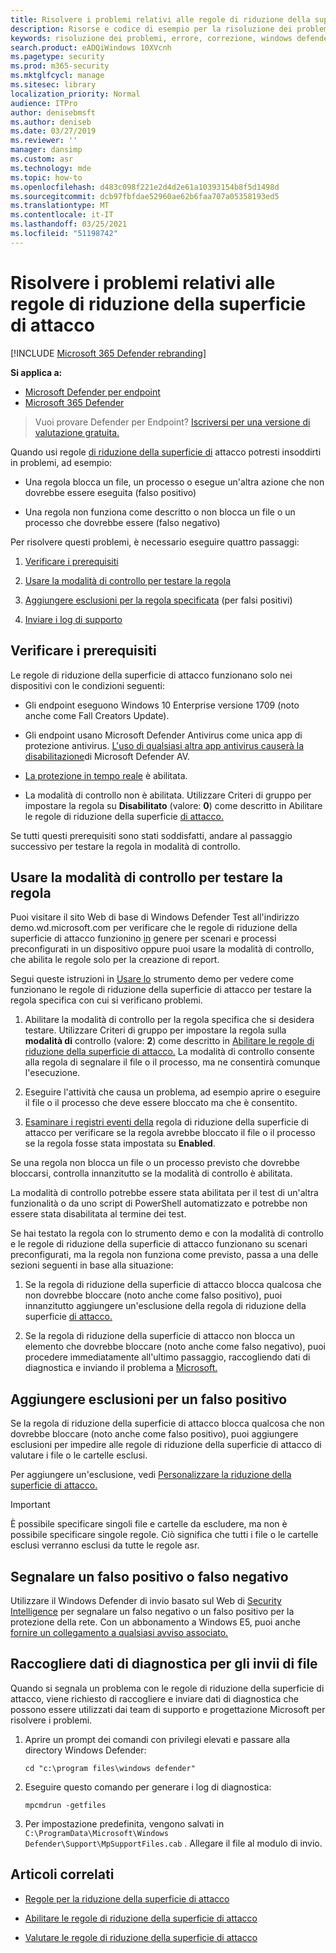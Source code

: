 ```yaml
---
title: Risolvere i problemi relativi alle regole di riduzione della superficie di attacco
description: Risorse e codice di esempio per la risoluzione dei problemi relativi alle regole di riduzione della superficie di attacco in Microsoft Defender per Endpoint.
keywords: risoluzione dei problemi, errore, correzione, windows defender ad esempio, asr, regole, hips, risoluzione dei problemi, controllo, esclusione, falso positivo, interrotto, blocco, microsoft defender per endpoint, microsoft defender advanced threat protection
search.product: eADQiWindows 10XVcnh
ms.pagetype: security
ms.prod: m365-security
ms.mktglfcycl: manage
ms.sitesec: library
localization_priority: Normal
audience: ITPro
author: denisebmsft
ms.author: deniseb
ms.date: 03/27/2019
ms.reviewer: ''
manager: dansimp
ms.custom: asr
ms.technology: mde
ms.topic: how-to
ms.openlocfilehash: d483c098f221e2d4d2e61a10393154b8f5d1498d
ms.sourcegitcommit: dcb97fbfdae52960ae62b6faa707a05358193ed5
ms.translationtype: MT
ms.contentlocale: it-IT
ms.lasthandoff: 03/25/2021
ms.locfileid: "51198742"
---
```

# <a name="troubleshoot-attack-surface-reduction-rules"></a>Risolvere i problemi relativi alle regole di riduzione della superficie di attacco

[!INCLUDE [Microsoft 365 Defender rebranding](../../includes/microsoft-defender.md)]


**Si applica a:**
- [Microsoft Defender per endpoint](https://go.microsoft.com/fwlink/p/?linkid=2154037)
- [Microsoft 365 Defender](https://go.microsoft.com/fwlink/?linkid=2118804)

> Vuoi provare Defender per Endpoint? [Iscriversi per una versione di valutazione gratuita.](https://www.microsoft.com/microsoft-365/windows/microsoft-defender-atp?ocid=docs-wdatp-pullalerts-abovefoldlink) 


Quando usi regole [di riduzione della superficie di](attack-surface-reduction.md) attacco potresti insoddirti in problemi, ad esempio:

- Una regola blocca un file, un processo o esegue un'altra azione che non dovrebbe essere eseguita (falso positivo)

- Una regola non funziona come descritto o non blocca un file o un processo che dovrebbe essere (falso negativo)

Per risolvere questi problemi, è necessario eseguire quattro passaggi:

1. [Verificare i prerequisiti](#confirm-prerequisites)

2. [Usare la modalità di controllo per testare la regola](#use-audit-mode-to-test-the-rule)

3. [Aggiungere esclusioni per la regola specificata](#add-exclusions-for-a-false-positive) (per falsi positivi)

4. [Inviare i log di supporto](#collect-diagnostic-data-for-file-submissions)

## <a name="confirm-prerequisites"></a>Verificare i prerequisiti

Le regole di riduzione della superficie di attacco funzionano solo nei dispositivi con le condizioni seguenti:

- Gli endpoint eseguono Windows 10 Enterprise versione 1709 (noto anche come Fall Creators Update).

- Gli endpoint usano Microsoft Defender Antivirus come unica app di protezione antivirus. [L'uso di qualsiasi altra app antivirus causerà la disabilitazione](https://docs.microsoft.com/windows/security/threat-protection/microsoft-defender-antivirus/microsoft-defender-antivirus-compatibility)di Microsoft Defender AV.

- [La protezione in tempo reale](https://docs.microsoft.com/windows/security/threat-protection/microsoft-defender-antivirus/configure-real-time-protection-microsoft-defender-antivirus) è abilitata.

- La modalità di controllo non è abilitata. Utilizzare Criteri di gruppo per impostare la regola su **Disabilitato** (valore: **0**) come descritto in Abilitare le regole di riduzione della superficie [di attacco.](enable-attack-surface-reduction.md)

Se tutti questi prerequisiti sono stati soddisfatti, andare al passaggio successivo per testare la regola in modalità di controllo.

## <a name="use-audit-mode-to-test-the-rule"></a>Usare la modalità di controllo per testare la regola

Puoi visitare il sito Web di base di Windows Defender Test all'indirizzo demo.wd.microsoft.com per verificare che le regole di riduzione della superficie di attacco funzionino [in](https://demo.wd.microsoft.com?ocid=cx-wddocs-testground) genere per scenari e processi preconfigurati in un dispositivo oppure puoi usare la modalità di controllo, che abilita le regole solo per la creazione di report.

Segui queste istruzioni in [Usare lo](evaluate-attack-surface-reduction.md) strumento demo per vedere come funzionano le regole di riduzione della superficie di attacco per testare la regola specifica con cui si verificano problemi.

1. Abilitare la modalità di controllo per la regola specifica che si desidera testare. Utilizzare Criteri di gruppo per impostare la regola sulla **modalità di** controllo (valore: **2**) come descritto in [Abilitare le regole di riduzione della superficie di attacco.](enable-attack-surface-reduction.md) La modalità di controllo consente alla regola di segnalare il file o il processo, ma ne consentirà comunque l'esecuzione.

2. Eseguire l'attività che causa un problema, ad esempio aprire o eseguire il file o il processo che deve essere bloccato ma che è consentito.

3. [Esaminare i registri eventi della](attack-surface-reduction.md) regola di riduzione della superficie di attacco per verificare se la regola avrebbe bloccato il file o il processo se la regola fosse stata impostata su **Enabled**.

Se una regola non blocca un file o un processo previsto che dovrebbe bloccarsi, controlla innanzitutto se la modalità di controllo è abilitata.

La modalità di controllo potrebbe essere stata abilitata per il test di un'altra funzionalità o da uno script di PowerShell automatizzato e potrebbe non essere stata disabilitata al termine dei test.

Se hai testato la regola con lo strumento demo e con la modalità di controllo e le regole di riduzione della superficie di attacco funzionano su scenari preconfigurati, ma la regola non funziona come previsto, passa a una delle sezioni seguenti in base alla situazione:

1. Se la regola di riduzione della superficie di attacco blocca qualcosa che non dovrebbe bloccare (noto anche come falso positivo), puoi innanzitutto aggiungere un'esclusione della regola di riduzione della superficie [di attacco.](#add-exclusions-for-a-false-positive)

2. Se la regola di riduzione della superficie di attacco non blocca un elemento che dovrebbe bloccare (noto anche come falso negativo), puoi procedere immediatamente all'ultimo passaggio, raccogliendo dati di diagnostica e inviando il problema a [Microsoft.](#collect-diagnostic-data-for-file-submissions)

## <a name="add-exclusions-for-a-false-positive"></a>Aggiungere esclusioni per un falso positivo

Se la regola di riduzione della superficie di attacco blocca qualcosa che non dovrebbe bloccare (noto anche come falso positivo), puoi aggiungere esclusioni per impedire alle regole di riduzione della superficie di attacco di valutare i file o le cartelle esclusi.

Per aggiungere un'esclusione, vedi [Personalizzare la riduzione della superficie di attacco.](customize-attack-surface-reduction.md)

>[!IMPORTANT]
>È possibile specificare singoli file e cartelle da escludere, ma non è possibile specificare singole regole.
>Ciò significa che tutti i file o le cartelle esclusi verranno esclusi da tutte le regole asr.

## <a name="report-a-false-positive-or-false-negative"></a>Segnalare un falso positivo o falso negativo

Utilizzare il Windows Defender di invio basato sul Web di [Security Intelligence](https://www.microsoft.com/wdsi/filesubmission) per segnalare un falso negativo o un falso positivo per la protezione della rete. Con un abbonamento a Windows E5, puoi anche [fornire un collegamento a qualsiasi avviso associato.](alerts-queue.md)

## <a name="collect-diagnostic-data-for-file-submissions"></a>Raccogliere dati di diagnostica per gli invii di file

Quando si segnala un problema con le regole di riduzione della superficie di attacco, viene richiesto di raccogliere e inviare dati di diagnostica che possono essere utilizzati dai team di supporto e progettazione Microsoft per risolvere i problemi.

1. Aprire un prompt dei comandi con privilegi elevati e passare alla directory Windows Defender:

   ```console
   cd "c:\program files\windows defender"
   ```

2. Eseguire questo comando per generare i log di diagnostica:

   ```console
   mpcmdrun -getfiles
   ```

3. Per impostazione predefinita, vengono salvati in `C:\ProgramData\Microsoft\Windows Defender\Support\MpSupportFiles.cab` . Allegare il file al modulo di invio.

## <a name="related-articles"></a>Articoli correlati

- [Regole per la riduzione della superficie di attacco](attack-surface-reduction.md)

- [Abilitare le regole di riduzione della superficie di attacco](enable-attack-surface-reduction.md)

- [Valutare le regole di riduzione della superficie di attacco](evaluate-attack-surface-reduction.md)
